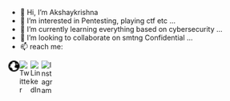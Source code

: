 - 👋 Hi, I’m Akshaykrishna
- 👀 I’m interested in Pentesting, playing ctf etc ...
- 🌱 I’m currently learning everything based on cybersecurity ...
- 💞️ I’m looking to collaborate on smtng Confidential ...
- 📫 reach me:

[<img align="left" alt="website" width="22px" src="https://raw.githubusercontent.com/iconic/open-iconic/master/svg/globe.svg" />][website]
[<img align="left" alt=" Twitter" width="22px" src="https://cdn.jsdelivr.net/npm/simple-icons@v3/icons/twitter.svg" />][twitter]
[<img align="left" alt="LinkedIn" width="22px" src="https://cdn.jsdelivr.net/npm/simple-icons@v3/icons/linkedin.svg" />][linkedin]
[<img align="left" alt="Instagram" width="22px" src="https://cdn.jsdelivr.net/npm/simple-icons@v3/icons/instagram.svg" />][instagram]

[website]: https://akshaykrishna.me/
[twitter]: https://twitter.com/akshaykrishna_m/
[linkedin]: www.linkedin.com/in/krishnaAkshay/
[instagram]: https://www.instagram.com/brutal_hawk0216/

